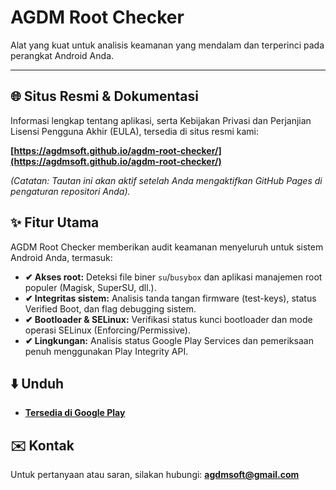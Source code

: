 # AGDM Root Checker

Alat yang kuat untuk analisis keamanan yang mendalam dan terperinci pada perangkat Android Anda.

---

## 🌐 Situs Resmi & Dokumentasi

Informasi lengkap tentang aplikasi, serta Kebijakan Privasi dan Perjanjian Lisensi Pengguna Akhir (EULA), tersedia di situs resmi kami:

**[https://agdmsoft.github.io/agdm-root-checker/](https://agdmsoft.github.io/agdm-root-checker/)**

_(Catatan: Tautan ini akan aktif setelah Anda mengaktifkan GitHub Pages di pengaturan repositori Anda)._

## ✨ Fitur Utama

AGDM Root Checker memberikan audit keamanan menyeluruh untuk sistem Android Anda, termasuk:

* **✔ Akses root:** Deteksi file biner `su`/`busybox` dan aplikasi manajemen root populer (Magisk, SuperSU, dll.).
* **✔ Integritas sistem:** Analisis tanda tangan firmware (test-keys), status Verified Boot, dan flag debugging sistem.
* **✔ Bootloader & SELinux:** Verifikasi status kunci bootloader dan mode operasi SELinux (Enforcing/Permissive).
* **✔ Lingkungan:** Analisis status Google Play Services dan pemeriksaan penuh menggunakan Play Integrity API.

## ⬇️ Unduh

* **[Tersedia di Google Play](https://play.google.com/store/apps/details?id=com.agdmsoft.agdmrootchecker)**

## ✉️ Kontak

Untuk pertanyaan atau saran, silakan hubungi: **agdmsoft@gmail.com**
